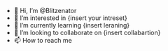 - 👋 Hi, I’m @Blitzenator
- 👀 I’m interested in {insert your intreset}
- 🌱 I’m currently learning {insert leraning}
- 💞️ I’m looking to collaborate on {insert collabartion}
- 📫 How to reach me 

<!---
Blitzenator/Blitzenator is a ✨ special ✨ repository because its `README.md` (this file) appears on your GitHub profile.
You can click the Preview link to take a look at your changes.
--->
